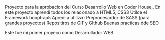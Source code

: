 Proyecto para la aprobacion del Curso Desarrollo Web en Coder House,.
En este proyecto aprendi todos los relacionado a HTML5, CSS3
Utilce el Framework booptrap5
Apredi a utilizar:
Preprocesardor de SASS (para grandes proyectos)
Repositiros de GIT y GIthub
Buenas practicas dde SEO


Este fue mi primer proyeco como Desarrollador WEB.
